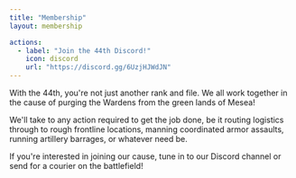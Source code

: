 ```yaml
---
title: "Membership"
layout: membership

actions:
  - label: "Join the 44th Discord!"
    icon: discord
    url: "https://discord.gg/6UzjHJWdJN"
---
```


With the 44th, you're not just another rank and file. We all work together in the cause of purging the Wardens from the green lands of Mesea!

We'll take to any action required to get the job done, be it routing logistics through to rough frontline locations, manning coordinated armor assaults, running artillery barrages, or whatever need be.

If you're interested in joining our cause, tune in to our Discord channel or send for a courier on the battlefield!
